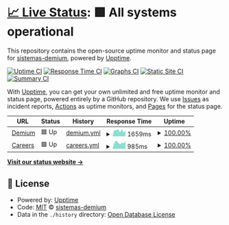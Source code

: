 # [📈 Live Status](https://demo.upptime.js.org): <!--live status--> **🟩 All systems operational**

This repository contains the open-source uptime monitor and status page for [sistemas-demium](https://demo.upptime.js.org), powered by [Upptime](https://github.com/upptime/upptime).

[![Uptime CI](https://github.com/sistemas-demium/monitoring/workflows/Uptime%20CI/badge.svg)](https://github.com/sistemas-demium/monitoring/actions?query=workflow%3A%22Uptime+CI%22)
[![Response Time CI](https://github.com/sistemas-demium/monitoring/workflows/Response%20Time%20CI/badge.svg)](https://github.com/sistemas-demium/monitoring/actions?query=workflow%3A%22Response+Time+CI%22)
[![Graphs CI](https://github.com/sistemas-demium/monitoring/workflows/Graphs%20CI/badge.svg)](https://github.com/sistemas-demium/monitoring/actions?query=workflow%3A%22Graphs+CI%22)
[![Static Site CI](https://github.com/sistemas-demium/monitoring/workflows/Static%20Site%20CI/badge.svg)](https://github.com/sistemas-demium/monitoring/actions?query=workflow%3A%22Static+Site+CI%22)
[![Summary CI](https://github.com/sistemas-demium/monitoring/workflows/Summary%20CI/badge.svg)](https://github.com/sistemas-demium/monitoring/actions?query=workflow%3A%22Summary+CI%22)

With [Upptime](https://upptime.js.org), you can get your own unlimited and free uptime monitor and status page, powered entirely by a GitHub repository. We use [Issues](https://github.com/sistemas-demium/monitoring/issues) as incident reports, [Actions](https://github.com/sistemas-demium/monitoring/actions) as uptime monitors, and [Pages](https://demo.upptime.js.org) for the status page.

<!--start: status pages-->
<!-- This summary is generated by Upptime (https://github.com/upptime/upptime) -->
<!-- Do not edit this manually, your changes will be overwritten -->
<!-- prettier-ignore -->
| URL | Status | History | Response Time | Uptime |
| --- | ------ | ------- | ------------- | ------ |
| <img alt="" src="https://favicons.githubusercontent.com/www.demium.com" height="13"> [Demium](https://www.demium.com) | 🟩 Up | [demium.yml](https://github.com/sistemas-demium/monitoring/commits/HEAD/history/demium.yml) | <details><summary><img alt="Response time graph" src="./graphs/demium/response-time-week.png" height="20"> 1659ms</summary><br><a href="https://sistemas-demium.github.io/monitoring/history/demium"><img alt="Response time 1444" src="https://img.shields.io/endpoint?url=https%3A%2F%2Fraw.githubusercontent.com%2Fsistemas-demium%2Fmonitoring%2FHEAD%2Fapi%2Fdemium%2Fresponse-time.json"></a><br><a href="https://sistemas-demium.github.io/monitoring/history/demium"><img alt="24-hour response time 1757" src="https://img.shields.io/endpoint?url=https%3A%2F%2Fraw.githubusercontent.com%2Fsistemas-demium%2Fmonitoring%2FHEAD%2Fapi%2Fdemium%2Fresponse-time-day.json"></a><br><a href="https://sistemas-demium.github.io/monitoring/history/demium"><img alt="7-day response time 1659" src="https://img.shields.io/endpoint?url=https%3A%2F%2Fraw.githubusercontent.com%2Fsistemas-demium%2Fmonitoring%2FHEAD%2Fapi%2Fdemium%2Fresponse-time-week.json"></a><br><a href="https://sistemas-demium.github.io/monitoring/history/demium"><img alt="30-day response time 1515" src="https://img.shields.io/endpoint?url=https%3A%2F%2Fraw.githubusercontent.com%2Fsistemas-demium%2Fmonitoring%2FHEAD%2Fapi%2Fdemium%2Fresponse-time-month.json"></a><br><a href="https://sistemas-demium.github.io/monitoring/history/demium"><img alt="1-year response time 1444" src="https://img.shields.io/endpoint?url=https%3A%2F%2Fraw.githubusercontent.com%2Fsistemas-demium%2Fmonitoring%2FHEAD%2Fapi%2Fdemium%2Fresponse-time-year.json"></a></details> | <details><summary><a href="https://sistemas-demium.github.io/monitoring/history/demium">100.00%</a></summary><a href="https://sistemas-demium.github.io/monitoring/history/demium"><img alt="All-time uptime 100.00%" src="https://img.shields.io/endpoint?url=https%3A%2F%2Fraw.githubusercontent.com%2Fsistemas-demium%2Fmonitoring%2FHEAD%2Fapi%2Fdemium%2Fuptime.json"></a><br><a href="https://sistemas-demium.github.io/monitoring/history/demium"><img alt="24-hour uptime 100.00%" src="https://img.shields.io/endpoint?url=https%3A%2F%2Fraw.githubusercontent.com%2Fsistemas-demium%2Fmonitoring%2FHEAD%2Fapi%2Fdemium%2Fuptime-day.json"></a><br><a href="https://sistemas-demium.github.io/monitoring/history/demium"><img alt="7-day uptime 100.00%" src="https://img.shields.io/endpoint?url=https%3A%2F%2Fraw.githubusercontent.com%2Fsistemas-demium%2Fmonitoring%2FHEAD%2Fapi%2Fdemium%2Fuptime-week.json"></a><br><a href="https://sistemas-demium.github.io/monitoring/history/demium"><img alt="30-day uptime 100.00%" src="https://img.shields.io/endpoint?url=https%3A%2F%2Fraw.githubusercontent.com%2Fsistemas-demium%2Fmonitoring%2FHEAD%2Fapi%2Fdemium%2Fuptime-month.json"></a><br><a href="https://sistemas-demium.github.io/monitoring/history/demium"><img alt="1-year uptime 100.00%" src="https://img.shields.io/endpoint?url=https%3A%2F%2Fraw.githubusercontent.com%2Fsistemas-demium%2Fmonitoring%2FHEAD%2Fapi%2Fdemium%2Fuptime-year.json"></a></details>
| <img alt="" src="https://favicons.githubusercontent.com/careers.demium.com" height="13"> [Careers](https://careers.demium.com/) | 🟩 Up | [careers.yml](https://github.com/sistemas-demium/monitoring/commits/HEAD/history/careers.yml) | <details><summary><img alt="Response time graph" src="./graphs/careers/response-time-week.png" height="20"> 985ms</summary><br><a href="https://sistemas-demium.github.io/monitoring/history/careers"><img alt="Response time 862" src="https://img.shields.io/endpoint?url=https%3A%2F%2Fraw.githubusercontent.com%2Fsistemas-demium%2Fmonitoring%2FHEAD%2Fapi%2Fcareers%2Fresponse-time.json"></a><br><a href="https://sistemas-demium.github.io/monitoring/history/careers"><img alt="24-hour response time 903" src="https://img.shields.io/endpoint?url=https%3A%2F%2Fraw.githubusercontent.com%2Fsistemas-demium%2Fmonitoring%2FHEAD%2Fapi%2Fcareers%2Fresponse-time-day.json"></a><br><a href="https://sistemas-demium.github.io/monitoring/history/careers"><img alt="7-day response time 985" src="https://img.shields.io/endpoint?url=https%3A%2F%2Fraw.githubusercontent.com%2Fsistemas-demium%2Fmonitoring%2FHEAD%2Fapi%2Fcareers%2Fresponse-time-week.json"></a><br><a href="https://sistemas-demium.github.io/monitoring/history/careers"><img alt="30-day response time 925" src="https://img.shields.io/endpoint?url=https%3A%2F%2Fraw.githubusercontent.com%2Fsistemas-demium%2Fmonitoring%2FHEAD%2Fapi%2Fcareers%2Fresponse-time-month.json"></a><br><a href="https://sistemas-demium.github.io/monitoring/history/careers"><img alt="1-year response time 862" src="https://img.shields.io/endpoint?url=https%3A%2F%2Fraw.githubusercontent.com%2Fsistemas-demium%2Fmonitoring%2FHEAD%2Fapi%2Fcareers%2Fresponse-time-year.json"></a></details> | <details><summary><a href="https://sistemas-demium.github.io/monitoring/history/careers">100.00%</a></summary><a href="https://sistemas-demium.github.io/monitoring/history/careers"><img alt="All-time uptime 100.00%" src="https://img.shields.io/endpoint?url=https%3A%2F%2Fraw.githubusercontent.com%2Fsistemas-demium%2Fmonitoring%2FHEAD%2Fapi%2Fcareers%2Fuptime.json"></a><br><a href="https://sistemas-demium.github.io/monitoring/history/careers"><img alt="24-hour uptime 100.00%" src="https://img.shields.io/endpoint?url=https%3A%2F%2Fraw.githubusercontent.com%2Fsistemas-demium%2Fmonitoring%2FHEAD%2Fapi%2Fcareers%2Fuptime-day.json"></a><br><a href="https://sistemas-demium.github.io/monitoring/history/careers"><img alt="7-day uptime 100.00%" src="https://img.shields.io/endpoint?url=https%3A%2F%2Fraw.githubusercontent.com%2Fsistemas-demium%2Fmonitoring%2FHEAD%2Fapi%2Fcareers%2Fuptime-week.json"></a><br><a href="https://sistemas-demium.github.io/monitoring/history/careers"><img alt="30-day uptime 100.00%" src="https://img.shields.io/endpoint?url=https%3A%2F%2Fraw.githubusercontent.com%2Fsistemas-demium%2Fmonitoring%2FHEAD%2Fapi%2Fcareers%2Fuptime-month.json"></a><br><a href="https://sistemas-demium.github.io/monitoring/history/careers"><img alt="1-year uptime 100.00%" src="https://img.shields.io/endpoint?url=https%3A%2F%2Fraw.githubusercontent.com%2Fsistemas-demium%2Fmonitoring%2FHEAD%2Fapi%2Fcareers%2Fuptime-year.json"></a></details>

<!--end: status pages-->

[**Visit our status website →**](https://demo.upptime.js.org)

## 📄 License

- Powered by: [Upptime](https://github.com/upptime/upptime)
- Code: [MIT](./LICENSE) © [sistemas-demium](https://demo.upptime.js.org)
- Data in the `./history` directory: [Open Database License](https://opendatacommons.org/licenses/odbl/1-0/)
